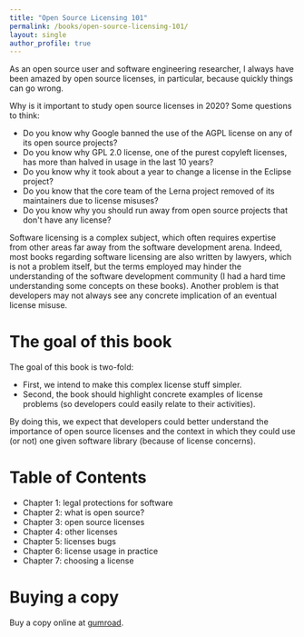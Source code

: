 ```yaml
---
title: "Open Source Licensing 101"
permalink: /books/open-source-licensing-101/
layout: single
author_profile: true
---
```


As an open source user and software engineering researcher, I always have been amazed by open source licenses, in particular, because quickly things can go wrong.

Why is it important to study open source licenses in 2020? Some questions to think:

- Do you know why Google banned the use of the AGPL license on any of its open source projects?
- Do you know why GPL 2.0 license, one of the purest copyleft licenses, has more than halved in usage in the last 10 years?
- Do you know why it took about a year to change a license in the Eclipse project?
- Do you know that the core team of the Lerna project removed of its maintainers due to license misuses?
- Do you know why you should run away from open source projects that don't have any license?

Software licensing is a complex subject, which often requires expertise from other areas far away from the software development arena. Indeed, most books regarding software licensing are also written by lawyers, which is not a problem itself, but the terms employed may hinder the understanding of the software development community (I had a hard time understanding some concepts on these books). Another problem is that developers may not always see any concrete implication of an eventual license misuse.

# The goal of this book
The goal of this book is two-fold:

- First, we intend to make this complex license stuff simpler.
- Second, the book should highlight concrete examples of license problems (so developers could easily relate to their activities).

By doing this, we expect that developers could better understand the importance of open source licenses and the context in which they could use (or not) one given software library (because of license concerns).

# Table of Contents
- Chapter 1: legal protections for software
- Chapter 2: what is open source?
- Chapter 3: open source licenses
- Chapter 4: other licenses
- Chapter 5: licenses bugs
- Chapter 6: license usage in practice
- Chapter 7: choosing a license

# Buying a copy
Buy a copy online at [gumroad](https://gum.co/oss-licensing-101).
